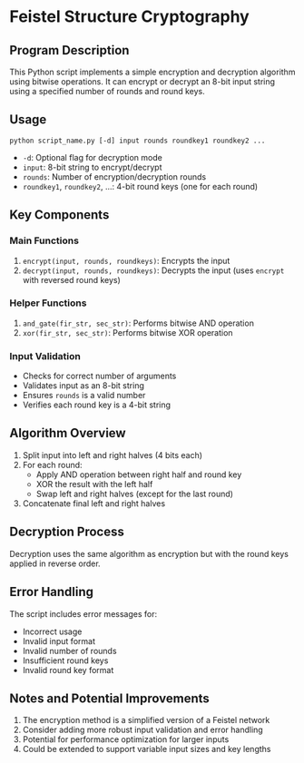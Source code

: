 # Feistel Structure Cryptography

## Program Description

This Python script implements a simple encryption and decryption algorithm using bitwise operations. It can encrypt or decrypt an 8-bit input string using a specified number of rounds and round keys.

## Usage

```
python script_name.py [-d] input rounds roundkey1 roundkey2 ...
```

- `-d`: Optional flag for decryption mode
- `input`: 8-bit string to encrypt/decrypt
- `rounds`: Number of encryption/decryption rounds
- `roundkey1`, `roundkey2`, ...: 4-bit round keys (one for each round)

## Key Components

### Main Functions

1. `encrypt(input, rounds, roundkeys)`: Encrypts the input
2. `decrypt(input, rounds, roundkeys)`: Decrypts the input (uses `encrypt` with reversed round keys)

### Helper Functions

1. `and_gate(fir_str, sec_str)`: Performs bitwise AND operation
2. `xor(fir_str, sec_str)`: Performs bitwise XOR operation

### Input Validation

- Checks for correct number of arguments
- Validates input as an 8-bit string
- Ensures `rounds` is a valid number
- Verifies each round key is a 4-bit string

## Algorithm Overview

1. Split input into left and right halves (4 bits each)
2. For each round:
   - Apply AND operation between right half and round key
   - XOR the result with the left half
   - Swap left and right halves (except for the last round)
3. Concatenate final left and right halves

## Decryption Process

Decryption uses the same algorithm as encryption but with the round keys applied in reverse order.

## Error Handling

The script includes error messages for:
- Incorrect usage
- Invalid input format
- Invalid number of rounds
- Insufficient round keys
- Invalid round key format

## Notes and Potential Improvements

1. The encryption method is a simplified version of a Feistel network
2. Consider adding more robust input validation and error handling
3. Potential for performance optimization for larger inputs
4. Could be extended to support variable input sizes and key lengths

